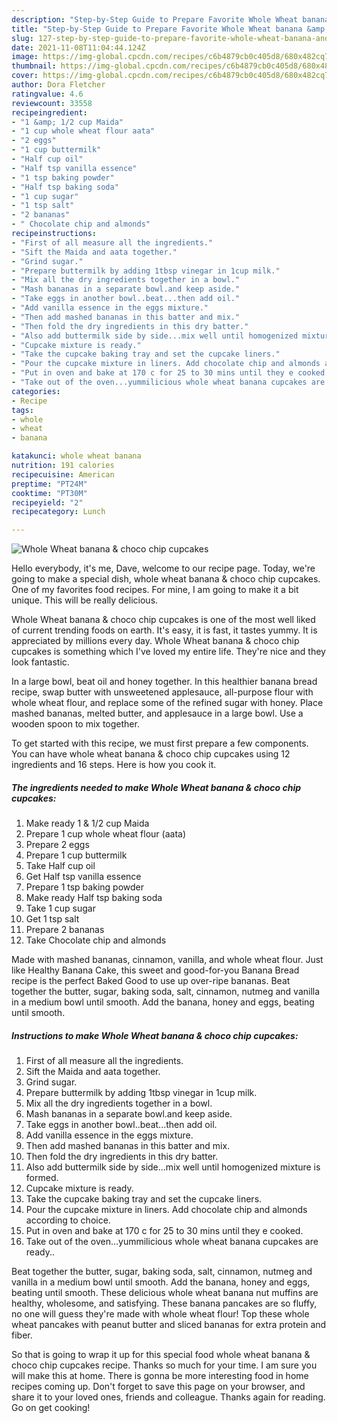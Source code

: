 ```yaml
---
description: "Step-by-Step Guide to Prepare Favorite Whole Wheat banana &amp;amp; choco chip cupcakes"
title: "Step-by-Step Guide to Prepare Favorite Whole Wheat banana &amp;amp; choco chip cupcakes"
slug: 127-step-by-step-guide-to-prepare-favorite-whole-wheat-banana-and-amp-choco-chip-cupcakes
date: 2021-11-08T11:04:44.124Z
image: https://img-global.cpcdn.com/recipes/c6b4879cb0c405d8/680x482cq70/whole-wheat-banana-choco-chip-cupcakes-recipe-main-photo.jpg
thumbnail: https://img-global.cpcdn.com/recipes/c6b4879cb0c405d8/680x482cq70/whole-wheat-banana-choco-chip-cupcakes-recipe-main-photo.jpg
cover: https://img-global.cpcdn.com/recipes/c6b4879cb0c405d8/680x482cq70/whole-wheat-banana-choco-chip-cupcakes-recipe-main-photo.jpg
author: Dora Fletcher
ratingvalue: 4.6
reviewcount: 33558
recipeingredient:
- "1 &amp; 1/2 cup Maida"
- "1 cup whole wheat flour aata"
- "2 eggs"
- "1 cup buttermilk"
- "Half cup oil"
- "Half tsp vanilla essence"
- "1 tsp baking powder"
- "Half tsp baking soda"
- "1 cup sugar"
- "1 tsp salt"
- "2 bananas"
- " Chocolate chip and almonds"
recipeinstructions:
- "First of all measure all the ingredients."
- "Sift the Maida and aata together."
- "Grind sugar."
- "Prepare buttermilk by adding 1tbsp vinegar in 1cup milk."
- "Mix all the dry ingredients together in a bowl."
- "Mash bananas in a separate bowl.and keep aside."
- "Take eggs in another bowl..beat...then add oil."
- "Add vanilla essence in the eggs mixture."
- "Then add mashed bananas in this batter and mix."
- "Then fold the dry ingredients in this dry batter."
- "Also add buttermilk side by side...mix well until homogenized mixture is formed."
- "Cupcake mixture is ready."
- "Take the cupcake baking tray and set the cupcake liners."
- "Pour the cupcake mixture in liners. Add chocolate chip and almonds according to choice."
- "Put in oven and bake at 170 c for 25 to 30 mins until they e cooked."
- "Take out of the oven...yummilicious whole wheat banana cupcakes are ready.."
categories:
- Recipe
tags:
- whole
- wheat
- banana

katakunci: whole wheat banana 
nutrition: 191 calories
recipecuisine: American
preptime: "PT24M"
cooktime: "PT30M"
recipeyield: "2"
recipecategory: Lunch

---
```



![Whole Wheat banana &amp; choco chip cupcakes](https://img-global.cpcdn.com/recipes/c6b4879cb0c405d8/680x482cq70/whole-wheat-banana-choco-chip-cupcakes-recipe-main-photo.jpg)

Hello everybody, it's me, Dave, welcome to our recipe page. Today, we're going to make a special dish, whole wheat banana &amp; choco chip cupcakes. One of my favorites food recipes. For mine, I am going to make it a bit unique. This will be really delicious.

Whole Wheat banana &amp; choco chip cupcakes is one of the most well liked of current trending foods on earth. It's easy, it is fast, it tastes yummy. It is appreciated by millions every day. Whole Wheat banana &amp; choco chip cupcakes is something which I've loved my entire life. They're nice and they look fantastic.

In a large bowl, beat oil and honey together. In this healthier banana bread recipe, swap butter with unsweetened applesauce, all-purpose flour with whole wheat flour, and replace some of the refined sugar with honey. Place mashed bananas, melted butter, and applesauce in a large bowl. Use a wooden spoon to mix together.


To get started with this recipe, we must first prepare a few components. You can have whole wheat banana &amp; choco chip cupcakes using 12 ingredients and 16 steps. Here is how you cook it.

<!--inarticleads1-->

##### The ingredients needed to make Whole Wheat banana &amp; choco chip cupcakes:

1. Make ready 1 &amp; 1/2 cup Maida
1. Prepare 1 cup whole wheat flour (aata)
1. Prepare 2 eggs
1. Prepare 1 cup buttermilk
1. Take Half cup oil
1. Get Half tsp vanilla essence
1. Prepare 1 tsp baking powder
1. Make ready Half tsp baking soda
1. Take 1 cup sugar
1. Get 1 tsp salt
1. Prepare 2 bananas
1. Take  Chocolate chip and almonds


Made with mashed bananas, cinnamon, vanilla, and whole wheat flour. Just like Healthy Banana Cake, this sweet and good-for-you Banana Bread recipe is the perfect Baked Good to use up over-ripe bananas. Beat together the butter, sugar, baking soda, salt, cinnamon, nutmeg and vanilla in a medium bowl until smooth. Add the banana, honey and eggs, beating until smooth. 

<!--inarticleads2-->

##### Instructions to make Whole Wheat banana &amp; choco chip cupcakes:

1. First of all measure all the ingredients.
1. Sift the Maida and aata together.
1. Grind sugar.
1. Prepare buttermilk by adding 1tbsp vinegar in 1cup milk.
1. Mix all the dry ingredients together in a bowl.
1. Mash bananas in a separate bowl.and keep aside.
1. Take eggs in another bowl..beat...then add oil.
1. Add vanilla essence in the eggs mixture.
1. Then add mashed bananas in this batter and mix.
1. Then fold the dry ingredients in this dry batter.
1. Also add buttermilk side by side...mix well until homogenized mixture is formed.
1. Cupcake mixture is ready.
1. Take the cupcake baking tray and set the cupcake liners.
1. Pour the cupcake mixture in liners. Add chocolate chip and almonds according to choice.
1. Put in oven and bake at 170 c for 25 to 30 mins until they e cooked.
1. Take out of the oven...yummilicious whole wheat banana cupcakes are ready..


Beat together the butter, sugar, baking soda, salt, cinnamon, nutmeg and vanilla in a medium bowl until smooth. Add the banana, honey and eggs, beating until smooth. These delicious whole wheat banana nut muffins are healthy, wholesome, and satisfying. These banana pancakes are so fluffy, no one will guess they&#39;re made with whole wheat flour! Top these whole wheat pancakes with peanut butter and sliced bananas for extra protein and fiber. 

So that is going to wrap it up for this special food whole wheat banana &amp; choco chip cupcakes recipe. Thanks so much for your time. I am sure you will make this at home. There is gonna be more interesting food in home recipes coming up. Don't forget to save this page on your browser, and share it to your loved ones, friends and colleague. Thanks again for reading. Go on get cooking!

